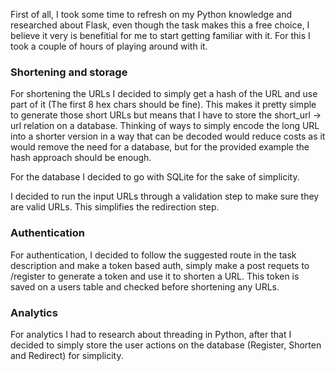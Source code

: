 First of all, I took some time to refresh on my Python knowledge and researched about Flask, even though the task makes this a free choice, I believe it very is benefitial for me to start getting familiar with it. For this I took a couple of hours of playing around with it.

### Shortening and storage

For shortening the URLs I decided to simply get a hash of the URL and use part of it (The first 8 hex chars should be fine). This makes it pretty simple to generate those short URLs but means that I have to store the short_url -> url relation on a database. Thinking of ways to simply encode the long URL into a shorter version in a way that can be decoded would reduce costs as it would remove the need for a database, but for the provided example the hash approach should be enough.

For the database I decided to go with SQLite for the sake of simplicity.

I decided to run the input URLs through a validation step to make sure they are valid URLs. This simplifies the redirection step.

### Authentication

For authentication, I decided to follow the suggested route in the task description and make a token based auth, simply make a post requets to /register to generate a token and use it to shorten a URL. This token is saved on a users table and checked before shortening any URLs.


### Analytics

For analytics I had to research about threading in Python, after that I decided to simply store the user actions on the database (Register, Shorten and Redirect) for simplicity.